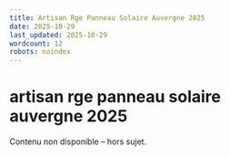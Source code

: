 ```yaml
---
title: Artisan Rge Panneau Solaire Auvergne 2025
date: 2025-10-29
last_updated: 2025-10-29
wordcount: 12
robots: noindex
---
```


# artisan rge panneau solaire auvergne 2025

Contenu non disponible – hors sujet.